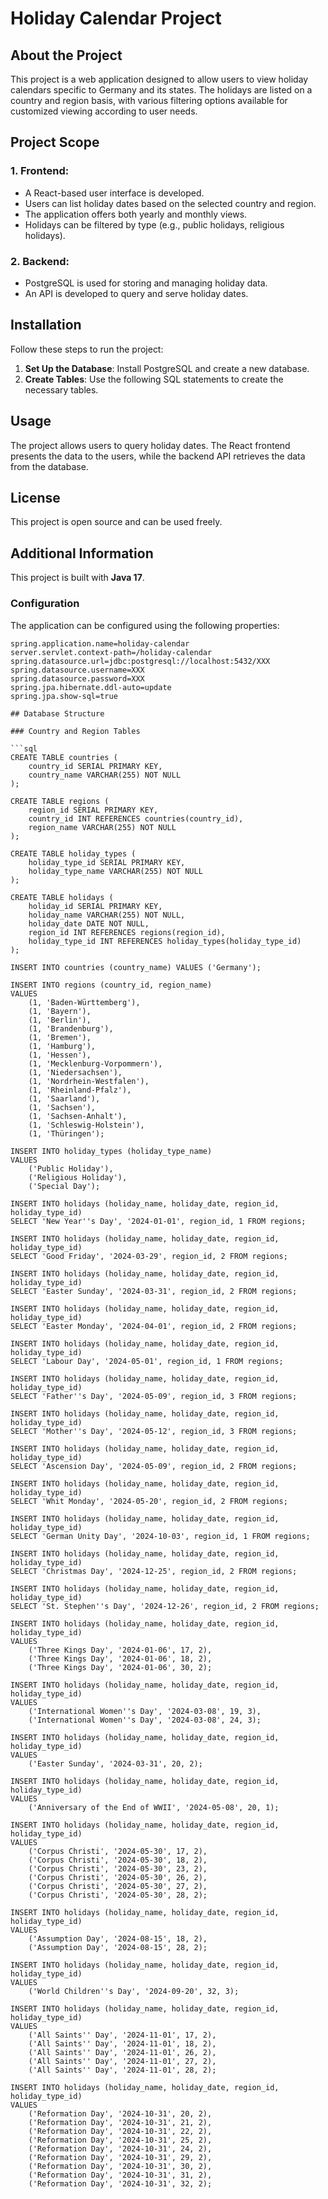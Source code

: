 # Holiday Calendar Project

## About the Project

This project is a web application designed to allow users to view holiday calendars specific to Germany and its states. The holidays are listed on a country and region basis, with various filtering options available for customized viewing according to user needs.

## Project Scope

### 1. Frontend:
- A React-based user interface is developed.
- Users can list holiday dates based on the selected country and region.
- The application offers both yearly and monthly views.
- Holidays can be filtered by type (e.g., public holidays, religious holidays).

### 2. Backend:
- PostgreSQL is used for storing and managing holiday data.
- An API is developed to query and serve holiday dates.

## Installation

Follow these steps to run the project:

1. **Set Up the Database**: Install PostgreSQL and create a new database.
2. **Create Tables**: Use the following SQL statements to create the necessary tables.
## Usage

The project allows users to query holiday dates. The React frontend presents the data to the users, while the backend API retrieves the data from the database.

## License

This project is open source and can be used freely.

## Additional Information

This project is built with **Java 17**.

### Configuration

The application can be configured using the following properties:
```properties
spring.application.name=holiday-calendar
server.servlet.context-path=/holiday-calendar
spring.datasource.url=jdbc:postgresql://localhost:5432/XXX
spring.datasource.username=XXX
spring.datasource.password=XXX
spring.jpa.hibernate.ddl-auto=update
spring.jpa.show-sql=true

## Database Structure

### Country and Region Tables

```sql
CREATE TABLE countries (
    country_id SERIAL PRIMARY KEY,
    country_name VARCHAR(255) NOT NULL
);

CREATE TABLE regions (
    region_id SERIAL PRIMARY KEY,
    country_id INT REFERENCES countries(country_id),
    region_name VARCHAR(255) NOT NULL
);

CREATE TABLE holiday_types (
    holiday_type_id SERIAL PRIMARY KEY,
    holiday_type_name VARCHAR(255) NOT NULL
);

CREATE TABLE holidays (
    holiday_id SERIAL PRIMARY KEY,
    holiday_name VARCHAR(255) NOT NULL,
    holiday_date DATE NOT NULL,
    region_id INT REFERENCES regions(region_id),
    holiday_type_id INT REFERENCES holiday_types(holiday_type_id)
);

INSERT INTO countries (country_name) VALUES ('Germany');

INSERT INTO regions (country_id, region_name)
VALUES
    (1, 'Baden-Württemberg'),
    (1, 'Bayern'),
    (1, 'Berlin'),
    (1, 'Brandenburg'),
    (1, 'Bremen'),
    (1, 'Hamburg'),
    (1, 'Hessen'),
    (1, 'Mecklenburg-Vorpommern'),
    (1, 'Niedersachsen'),
    (1, 'Nordrhein-Westfalen'),
    (1, 'Rheinland-Pfalz'),
    (1, 'Saarland'),
    (1, 'Sachsen'),
    (1, 'Sachsen-Anhalt'),
    (1, 'Schleswig-Holstein'),
    (1, 'Thüringen');

INSERT INTO holiday_types (holiday_type_name)
VALUES
    ('Public Holiday'),
    ('Religious Holiday'),
    ('Special Day');

INSERT INTO holidays (holiday_name, holiday_date, region_id, holiday_type_id)
SELECT 'New Year''s Day', '2024-01-01', region_id, 1 FROM regions;

INSERT INTO holidays (holiday_name, holiday_date, region_id, holiday_type_id)
SELECT 'Good Friday', '2024-03-29', region_id, 2 FROM regions;

INSERT INTO holidays (holiday_name, holiday_date, region_id, holiday_type_id)
SELECT 'Easter Sunday', '2024-03-31', region_id, 2 FROM regions;

INSERT INTO holidays (holiday_name, holiday_date, region_id, holiday_type_id)
SELECT 'Easter Monday', '2024-04-01', region_id, 2 FROM regions;

INSERT INTO holidays (holiday_name, holiday_date, region_id, holiday_type_id)
SELECT 'Labour Day', '2024-05-01', region_id, 1 FROM regions;

INSERT INTO holidays (holiday_name, holiday_date, region_id, holiday_type_id)
SELECT 'Father''s Day', '2024-05-09', region_id, 3 FROM regions;

INSERT INTO holidays (holiday_name, holiday_date, region_id, holiday_type_id)
SELECT 'Mother''s Day', '2024-05-12', region_id, 3 FROM regions;

INSERT INTO holidays (holiday_name, holiday_date, region_id, holiday_type_id)
SELECT 'Ascension Day', '2024-05-09', region_id, 2 FROM regions;

INSERT INTO holidays (holiday_name, holiday_date, region_id, holiday_type_id)
SELECT 'Whit Monday', '2024-05-20', region_id, 2 FROM regions;

INSERT INTO holidays (holiday_name, holiday_date, region_id, holiday_type_id)
SELECT 'German Unity Day', '2024-10-03', region_id, 1 FROM regions;

INSERT INTO holidays (holiday_name, holiday_date, region_id, holiday_type_id)
SELECT 'Christmas Day', '2024-12-25', region_id, 2 FROM regions;

INSERT INTO holidays (holiday_name, holiday_date, region_id, holiday_type_id)
SELECT 'St. Stephen''s Day', '2024-12-26', region_id, 2 FROM regions;

INSERT INTO holidays (holiday_name, holiday_date, region_id, holiday_type_id)
VALUES 
    ('Three Kings Day', '2024-01-06', 17, 2),
    ('Three Kings Day', '2024-01-06', 18, 2),
    ('Three Kings Day', '2024-01-06', 30, 2);

INSERT INTO holidays (holiday_name, holiday_date, region_id, holiday_type_id)
VALUES 
    ('International Women''s Day', '2024-03-08', 19, 3),
    ('International Women''s Day', '2024-03-08', 24, 3);

INSERT INTO holidays (holiday_name, holiday_date, region_id, holiday_type_id)
VALUES 
    ('Easter Sunday', '2024-03-31', 20, 2);

INSERT INTO holidays (holiday_name, holiday_date, region_id, holiday_type_id)
VALUES 
    ('Anniversary of the End of WWII', '2024-05-08', 20, 1);

INSERT INTO holidays (holiday_name, holiday_date, region_id, holiday_type_id)
VALUES 
    ('Corpus Christi', '2024-05-30', 17, 2),
    ('Corpus Christi', '2024-05-30', 18, 2),
    ('Corpus Christi', '2024-05-30', 23, 2),
    ('Corpus Christi', '2024-05-30', 26, 2),
    ('Corpus Christi', '2024-05-30', 27, 2),
    ('Corpus Christi', '2024-05-30', 28, 2);

INSERT INTO holidays (holiday_name, holiday_date, region_id, holiday_type_id)
VALUES 
    ('Assumption Day', '2024-08-15', 18, 2),
    ('Assumption Day', '2024-08-15', 28, 2);

INSERT INTO holidays (holiday_name, holiday_date, region_id, holiday_type_id)
VALUES 
    ('World Children''s Day', '2024-09-20', 32, 3);

INSERT INTO holidays (holiday_name, holiday_date, region_id, holiday_type_id)
VALUES 
    ('All Saints'' Day', '2024-11-01', 17, 2),
    ('All Saints'' Day', '2024-11-01', 18, 2),
    ('All Saints'' Day', '2024-11-01', 26, 2),
    ('All Saints'' Day', '2024-11-01', 27, 2),
    ('All Saints'' Day', '2024-11-01', 28, 2);

INSERT INTO holidays (holiday_name, holiday_date, region_id, holiday_type_id)
VALUES 
    ('Reformation Day', '2024-10-31', 20, 2),
    ('Reformation Day', '2024-10-31', 21, 2),
    ('Reformation Day', '2024-10-31', 22, 2),
    ('Reformation Day', '2024-10-31', 25, 2),
    ('Reformation Day', '2024-10-31', 24, 2),
    ('Reformation Day', '2024-10-31', 29, 2),
    ('Reformation Day', '2024-10-31', 30, 2),
    ('Reformation Day', '2024-10-31', 31, 2),
    ('Reformation Day', '2024-10-31', 32, 2);
    

